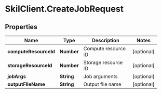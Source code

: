 # SkilClient.CreateJobRequest

## Properties

Name | Type | Description | Notes
------------ | ------------- | ------------- | -------------
**computeResourceId** | **Number** | Compute resource ID | [optional] 
**storageResourceId** | **Number** | Storage resource ID | [optional] 
**jobArgs** | **String** | Job arguments | [optional] 
**outputFileName** | **String** | Output file name | [optional] 


